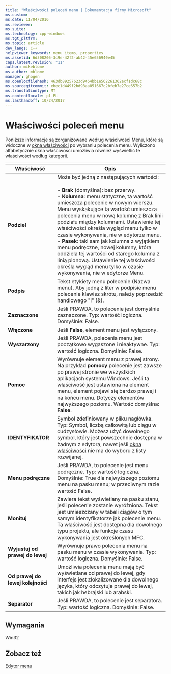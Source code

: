 ```yaml
---
title: "Właściwości poleceń menu | Dokumentacja firmy Microsoft"
ms.custom: 
ms.date: 11/04/2016
ms.reviewer: 
ms.suite: 
ms.technology: cpp-windows
ms.tgt_pltfrm: 
ms.topic: article
dev_langs: C++
helpviewer_keywords: menu items, properties
ms.assetid: 6d308205-3c9e-42f2-ab42-45e656940e45
caps.latest.revision: "11"
author: mikeblome
ms.author: mblome
manager: ghogen
ms.openlocfilehash: 463db89257623d9464bb1e562261362ecf1dc68c
ms.sourcegitcommit: ebec1d449f2bd98aa851667c2bfeb7e27ce657b2
ms.translationtype: MT
ms.contentlocale: pl-PL
ms.lasthandoff: 10/24/2017
---
```

# <a name="menu-command-properties"></a>Właściwości poleceń menu
Poniższe informacje są zorganizowane według właściwości Menu, które są widoczne w [okna właściwości](/visualstudio/ide/reference/properties-window) po wybraniu polecenia menu. Wyliczono alfabetycznie okna właściwości umożliwia również wyświetlić te właściwości według kategorii.  
  
|Właściwość|Opis|  
|--------------|-----------------|  
|**Podziel**|Może być jedną z następujących wartości:<br /><br /> -   **Brak** (domyślna): bez przerwy.<br />-   **Kolumna**: menu statyczne, ta wartość umieszcza polecenie w nowym wierszu. Menu wyskakujące ta wartość umieszcza polecenia menu w nową kolumnę z Brak linii podziału między kolumnami. Ustawienie tej właściwości określa wygląd menu tylko w czasie wykonywania, nie w edytorze menu.<br />-   **Pasek**: taki sam jak kolumna z wyjątkiem menu podręczne, nowej kolumny, która oddziela tej wartości od starego kolumna z linią pionową. Ustawienie tej właściwości określa wygląd menu tylko w czasie wykonywania, nie w edytorze Menu.|  
|**Podpis**|Tekst etykiety menu polecenie (Nazwa menu). Aby jedną z liter w podpisie menu polecenie klawisz skrótu, należy poprzedzić handlowego "i" (&).|  
|**Zaznaczone**|Jeśli PRAWDA, to polecenie jest domyślnie zaznaczone. Typ: wartość logiczna. Domyślnie: False.|  
|**Włączone**|Jeśli **False**, element menu jest wyłączony.|  
|**Wyszarzony**|Jeśli PRAWDA, polecenia menu jest początkowo wygaszone i nieaktywne. Typ: wartość logiczna. Domyślnie: False.|  
|**Pomoc**|Wyrównuje element menu z prawej strony. Na przykład **pomocy** polecenie jest zawsze po prawej stronie we wszystkich aplikacjach systemu Windows. Jeśli ta właściwość jest ustawiona na element menu, element pojawi się bardzo prawej i na końcu menu. Dotyczy elementów najwyższego poziomu. Wartość domyślna: **False**.|  
|**IDENTYFIKATOR**|Symbol zdefiniowany w pliku nagłówka. Typ: Symbol, liczbą całkowitą lub ciągu w cudzysłowie. Możesz użyć dowolnego symbol, który jest powszechnie dostępna w żadnym z edytora, nawet jeśli [okna właściwości](/visualstudio/ide/reference/properties-window) nie ma do wyboru z listy rozwijanej.|  
|**Menu podręczne**|Jeśli PRAWDA, to polecenie jest menu podręczne. Typ: wartość logiczna. Domyślnie: True dla najwyższego poziomu menu na pasku menu; w przeciwnym razie wartość False.|  
|**Monituj**|Zawiera tekst wyświetlany na pasku stanu, jeśli polecenie zostanie wyróżniona. Tekst jest umieszczany w tabeli ciągów o tym samym identyfikatorze jak polecenie menu. Ta właściwość jest dostępna dla dowolnego typu projektu, ale funkcje czasu wykonywania jest określonych MFC.|  
|**Wyjustuj od prawej do lewej**|Wyrównuje prawo polecenia menu na pasku menu w czasie wykonywania. Typ: wartość logiczna. Domyślnie: False.|  
|**Od prawej do lewej kolejności**|Umożliwia polecenia menu mają być wyświetlane od prawej do lewej, gdy interfejs jest zlokalizowane dla dowolnego języka, który odczytuje prawej do lewej, takich jak hebrajski lub arabski.|  
|**Separator**|Jeśli PRAWDA, to polecenie jest separatora. Typ: wartość logiczna. Domyślnie: False.|  
  

  
## <a name="requirements"></a>Wymagania  
 Win32  
  
## <a name="see-also"></a>Zobacz też  
 [Edytor menu](../windows/menu-editor.md)